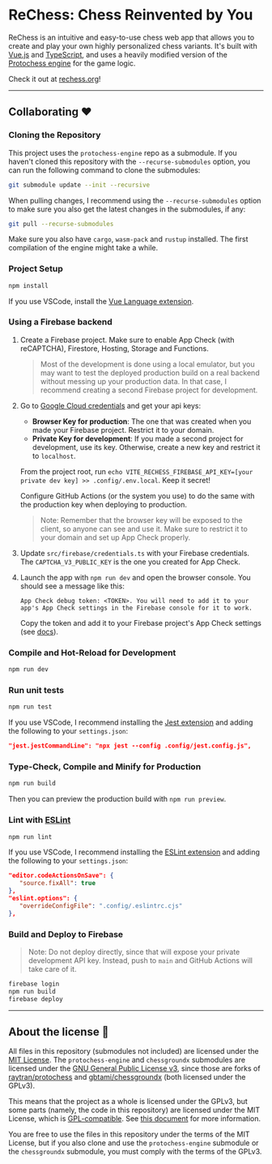 # ReChess: Chess Reinvented by You

ReChess is an intuitive and easy-to-use chess web app that allows you to create and play your own highly personalized chess variants. It's built with [Vue.js](https://vuejs.org/) and [TypeScript](https://www.typescriptlang.org/), and uses a heavily modified version of the [Protochess engine](https://github.com/p-rivero/protochess-engine) for the game logic.

Check it out at [rechess.org](https://rechess.org)!

---

## Collaborating ❤

### Cloning the Repository

This project uses the `protochess-engine` repo as a submodule. If you haven't cloned this repository with the `--recurse-submodules` option, you can run the following command to clone the submodules:

```sh
git submodule update --init --recursive
```

When pulling changes, I recommend using the `--recurse-submodules` option to make sure you also get the latest changes in the submodules, if any:

```sh
git pull --recurse-submodules
```

Make sure you also have `cargo`, `wasm-pack` and `rustup` installed. The first compilation of the engine might take a while.


### Project Setup

```sh
npm install
```

If you use VSCode, install the [Vue Language extension](https://marketplace.visualstudio.com/items?itemName=Vue.volar).

### Using a Firebase backend

1. Create a Firebase project. Make sure to enable App Check (with reCAPTCHA), Firestore, Hosting, Storage and Functions.
   > Most of the development is done using a local emulator, but you may want to test the deployed production build
   > on a real backend without messing up your production data. In that case, I recommend creating a second Firebase project for development.

2. Go to [Google Cloud credentials](https://console.cloud.google.com/apis/credentials) and get your api keys:
   - **Browser Key for production**: The one that was created when you made your Firebase project. Restrict it to your domain.
   - **Private Key for development**: If you made a second project for development, use its key. Otherwise, create a new key and restrict it to `localhost`.
   
   From the project root, run `echo VITE_RECHESS_FIREBASE_API_KEY=[your private dev key] >> .config/.env.local`. Keep it secret!
   
   Configure GitHub Actions (or the system you use) to do the same with the production key when deploying to production.
   
   > Note: Remember that the browser key will be exposed to the client, so anyone can see and use it.
   > Make sure to restrict it to your domain and set up App Check properly.

3. Update `src/firebase/credentials.ts` with your Firebase credentials. The `CAPTCHA_V3_PUBLIC_KEY` is the one you created for App Check.
   
4. Launch the app with `npm run dev` and open the browser console. You should see a message like this:
   ```
   App Check debug token: <TOKEN>. You will need to add it to your app's App Check settings in the Firebase console for it to work.
   ```
   Copy the token and add it to your Firebase project's App Check settings (see [docs](https://firebase.google.com/docs/app-check/web/debug-provider)).


### Compile and Hot-Reload for Development

```sh
npm run dev
```

### Run unit tests

```sh
npm run test
```

If you use VSCode, I recommend installing the [Jest extension](https://marketplace.visualstudio.com/items?itemName=Orta.vscode-jest) and adding the following to your `settings.json`:

```json
"jest.jestCommandLine": "npx jest --config .config/jest.config.js",
```

### Type-Check, Compile and Minify for Production

```sh
npm run build
```

Then you can preview the production build with `npm run preview`.

### Lint with [ESLint](https://eslint.org/)

```sh
npm run lint
```

If you use VSCode, I recommend installing the [ESLint extension](https://marketplace.visualstudio.com/items?itemName=dbaeumer.vscode-eslint) and adding the following to your `settings.json`:

```json
"editor.codeActionsOnSave": {
   "source.fixAll": true
},
"eslint.options": {
   "overrideConfigFile": ".config/.eslintrc.cjs"
},
```

### Build and Deploy to Firebase

> Note: Do not deploy directly, since that will expose your private development API key. Instead, push to `main` and GitHub Actions will take care of it.

```sh
firebase login
npm run build
firebase deploy
```

---

## About the license 📜

All files in this repository (submodules not included) are licensed under the [MIT License](LICENSE). The `protochess-engine` and `chessgroundx` submodules are licensed under the [GNU General Public License v3](https://www.gnu.org/licenses/gpl-3.0.en.html), since those are forks of [raytran/protochess](https://github.com/raytran/protochess) and [gbtami/chessgroundx](https://github.com/gbtami/chessgroundx) (both licensed under the GPLv3).

This means that the project as a whole is licensed under the GPLv3, but some parts (namely, the code in this repository) are licensed under the MIT License, which is [GPL-compatible](https://www.gnu.org/licenses/license-list.en.html#Expat). See [this document](https://softwarefreedom.org/resources/2007/gpl-non-gpl-collaboration.html) for more information.

You are free to use the files in this repository under the terms of the MIT License, but if you also clone and use the `protochess-engine` submodule or the `chessgroundx` submodule, you must comply with the terms of the GPLv3.
